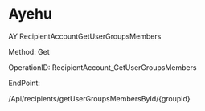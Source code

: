 #     Ayehu


AY RecipientAccountGetUserGroupsMembers

Method: Get

OperationID: RecipientAccount_GetUserGroupsMembers

EndPoint:

/Api/recipients/getUserGroupsMembersById/{groupId}
